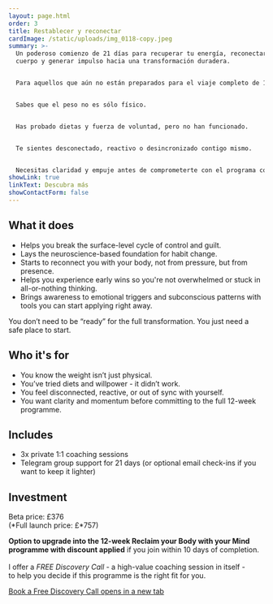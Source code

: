 ```yaml
---
layout: page.html
order: 3
title: Restablecer y reconectar
cardImage: /static/uploads/img_0118-copy.jpeg
summary: >-
  Un poderoso comienzo de 21 días para recuperar tu energía, reconectarte con tu
  cuerpo y generar impulso hacia una transformación duradera.


  Para aquellos que aún no están preparados para el viaje completo de 12 semanas, pero saben que algo debe cambiar.


  Sabes que el peso no es sólo físico.


  Has probado dietas y fuerza de voluntad, pero no han funcionado.


  Te sientes desconectado, reactivo o desincronizado contigo mismo.


  Necesitas claridad y empuje antes de comprometerte con el programa completo de 12 semanas.
showLink: true
linkText: Descubra más
showContactForm: false
---
```

## What it does

* Helps you break the surface-level cycle of control and guilt.
* Lays the neuroscience-based foundation for habit change.
* Starts to reconnect you with your body, not from pressure, but from presence.
* Helps you experience early wins so you're not overwhelmed or stuck in all-or-nothing thinking.
* Brings awareness to emotional triggers and subconscious patterns with tools you can start applying right away.

You don’t need to be “ready” for the full transformation. You just need a safe place to start.

## Who it's for

* You know the weight isn’t just physical.
* You’ve tried diets and willpower - it didn’t work.
* You feel disconnected, reactive, or out of sync with yourself.
* You want clarity and momentum before committing to the full 12-week programme.

## Includes

* 3x private 1:1 coaching sessions
* Telegram group support for 21 days (or optional email check-ins if you want to keep it lighter)

## Investment

Beta price: £376\
(*Full launch price: £*757)

**Option to upgrade into the 12-week Reclaim your Body with your Mind programme with discount applied** if you join within 10 days of completion.\
\
I offer a *FREE Discovery Call* - a high-value coaching session in itself - to help you decide if this programme is the right fit for you.

<a href="https://claudiadecarlo.zohobookings.eu/#/240577000000038054" rel="noopener noreferrer" class="btn" target="_blank">Book a Free Discovery Call <span class="sr-only">opens in a new tab</span></a>
